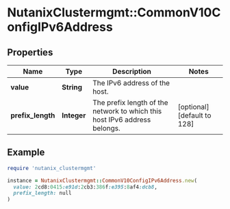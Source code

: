 # NutanixClustermgmt::CommonV10ConfigIPv6Address

## Properties

| Name | Type | Description | Notes |
| ---- | ---- | ----------- | ----- |
| **value** | **String** | The IPv6 address of the host.  |  |
| **prefix_length** | **Integer** | The prefix length of the network to which this host IPv6 address belongs.  | [optional][default to 128] |

## Example

```ruby
require 'nutanix_clustermgmt'

instance = NutanixClustermgmt::CommonV10ConfigIPv6Address.new(
  value: 2cd8:0415:e91d:2cb3:386f:e395:8af4:dcb8,
  prefix_length: null
)
```

